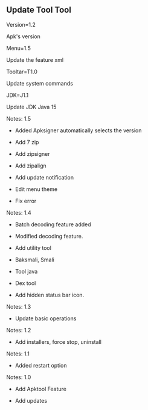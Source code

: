 ## Update Tool Tool



Version=1.2

Apk's version




Menu=1.5

Update the feature xml




Tooltar=T1.0

Update system commands




JDK=J1.1

Update JDK Java 15


Notes: 1.5


- Added Apksigner automatically selects the version

- Add 7 zip

- Add zipsigner

- Add zipalign

- Add update notification

- Edit menu theme

- Fix error


Notes: 1.4


- Batch decoding feature added

- Modified decoding feature.

- Add utility tool

+ Baksmali, Smali

+ Tool java

+ Dex tool

- Add hidden status bar icon.


Notes: 1.3


- Update basic operations


Notes: 1.2

- Add installers, force stop, uninstall

Notes: 1.1

- Added restart option

Notes: 1.0

- Add Apktool Feature

- Add updates







